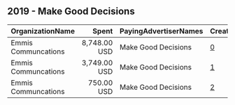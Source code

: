 ## 2019 - Make Good Decisions 
|OrganizationName|Spent|PayingAdvertiserNames|CreativeUrls|Impressions|Genders|AgeBrackets|CountryCodes|BillingAddresses|CandidateBallotInformation|
|:---|---:|:---|:---|---:|:---|:---|:---|:---|:---|
|Emmis Communcations|8,748.00 USD|Make Good Decisions|[0](https://www.snap.com/political-ads/asset/eb6f5f7d1b611e6d80880c6337a301cef92972de32e01008ee5bfe4319bebc2a?mediaType=mp4)|4,126,044||17-21|united states|US||
|Emmis Communcations|3,749.00 USD|Make Good Decisions|[1](https://www.snap.com/political-ads/asset/f90d6128da5eea5921d77860e4a87ab9e150971533a51ad0f687a9cc2369678d?mediaType=mp4)|1,627,436||17-20|united states|US||
|Emmis Communcations|750.00 USD|Make Good Decisions|[2](https://www.snap.com/political-ads/asset/262b56f7fa8354b9fa70775e35fb7a78a3112a42315b53c6517146b4d97d86d4?mediaType=mp4)|454,378||14-19|united states|US||
